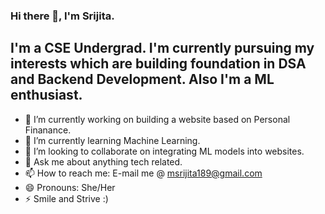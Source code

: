 ### Hi there 👋, I'm Srijita. 
## I'm a CSE Undergrad. I'm currently pursuing my interests which are building foundation in DSA and Backend Development. Also I'm a ML enthusiast.

- 🔭 I’m currently working on building a website based on Personal Finanance.
- 🌱 I’m currently learning Machine Learning.
- 👯 I’m looking to collaborate on integrating ML models into websites.
- 💬 Ask me about anything tech related.
- 📫 How to reach me: E-mail me @ msrijita189@gmail.com
- 😄 Pronouns: She/Her
- ⚡ Smile and Strive :)
